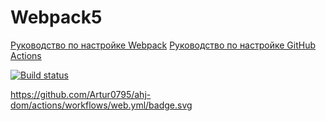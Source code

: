 # Webpack5

[Руководство по настройке Webpack](https://webpack.js.org/guides/)
[Руководство по настройке GitHub Actions](https://docs.github.com/en/actions/quickstart)


[![Build status](https://ci.appveyor.com/api/projects/status/hp6j0p9txh9nimnv?svg=true)](https://ci.appveyor.com/project/Artur0795/ahj-dom)

https://github.com/Artur0795/ahj-dom/actions/workflows/web.yml/badge.svg
